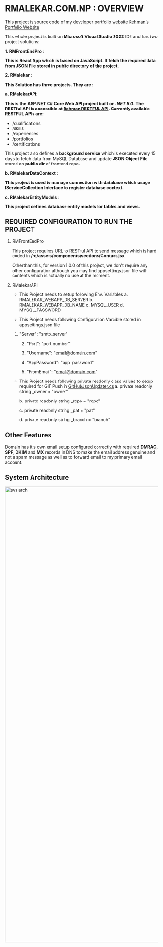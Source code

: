 # **RMALEKAR.COM.NP : OVERVIEW**

This project is source code of my developer portfolio website [Rehman's Portfolio Website](https://www.rmalekar.com.np)

This whole project is built on **__Microsoft Visual Studio 2022__** IDE and has two project solutions:


**1. RMFrontEndPro** :

__This is React App which is based on JavaScript. It fetch the required data from JSON File stored in public directory of the project.__


**2. RMalekar** :

__This Solution has three projects. They are :__


**a. RMalekarAPi**: 

__This is the ASP.NET C# Core Web API project built on *.NET 8.0*. The RESTful API is accessible at [Rehman RESTFUL API](HTTPS://WEBAPI.RMALEKAR.COM.NP). Currently available RESTFUL APIs are:__

- /qualifications
- /skills
- /experiences
- /portfolios
- /certifications

This project also defines a **__background service__** which is executed every 15 days to fetch data from MySQL Database and update **JSON Object File** stored on **public dir** of frontend repo.


**b. RMalekarDataContext** :

__This project is used to manage connection with database which usage **IServiceCollection Interface** to register database context.__

**c. RMalekarEntityModels** :

__This project defines database entity models for tables and views.__

## REQUIRED CONFIGURATION TO RUN THE PROJECT
1. RMFrontEndPro

	This project requires URL to RESTful API to send message which is hard coded in __/rc/assets/components/sections/Contact.jsx__

	Otherthan this, for version 1.0.0 of this project, we don't require any other configuration although you may find appsettings.json file with contents which is actually no use at the moment.

2. RMalekarAPI

   - This Project needs to setup following Env. Variables
     	a. RMALEKAR_WEBAPP_DB_SERVER
     	b. RMALEKAR_WEBAPP_DB_NAME
     	c. MYSQL_USER
     	d. MYSQL_PASSWORD

   - This Project needs following Configuration Varaible stored in appsettings.json file

   	1. "Server": "smtp_server"
 
    	2. "Port": "port number"
        
    	3. "Username": "email@domain.com"
        
    	4. "AppPassword": "app_password"
    
    	5. "FromEmail": "email@domain.com"

   - This Project needs following private readonly class values to setup required for GIT Push in [GitHubJsonUpdater.cs](https://github.com/devrmalekar/rmalekarwebsite/blob/main/RMalekar/RMalekarAPI/Services/GitHubJsonUpdater.cs)
        a. private readonly string _owner = "owner"
     
        b. private readonly string _repo = "repo"
     
        c. private readonly string _pat = "pat"
     
        d. private readonly string _branch = "branch"

## Other Features
Domain has it's own email setup configured correctly with required **DMRAC**, **SPF**, **DKIM** and **MX** records in DNS to make the email address genuine and not a spam message as well as to forward email to my primary email account.



## System Architecture

<img width="1498" alt="sys arch" src="https://github.com/user-attachments/assets/8e659d0e-b2c6-4d1f-9fd9-cb8d23206671" />
